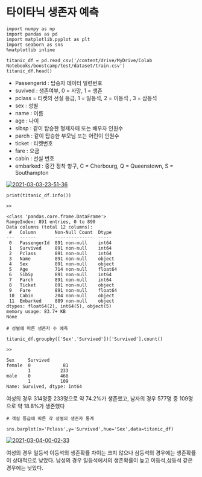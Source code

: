 # 타이타닉 생존자 예측

```
import numpy as np 
import pandas as pd
import matplotlib.pyplot as plt
import seaborn as sns
%matplotlib inline

titanic_df = pd.read_csv('/content/drive/MyDrive/Colab Notebooks/boostcamp/test/dataset/train.csv')
titanic_df.head()
```

- Passengerid : 탑승자 데이터 일련번호
- suvived : 생존여부, 0 = 사망, 1 = 생존
- pclass = 티켓의 선실 등급, 1 = 일등석, 2 = 이등석 , 3 = 삼등석
- sex : 성별
- name : 이름
- age : 나이
- sibsp : 같이 탑승한 형제자매 또는 배우자 인원수
- parch : 같이 탑승한 부모님 또는 어린이 인원수
- ticket : 티켓번호
- fare : 요금
- cabin : 선실 번호
- embarked : 중간 정착 항구,  C = Cherbourg, Q = Queenstown, S = Southampton

<a href="https://ibb.co/y4VcGNB"><img src="https://i.ibb.co/qJx3XDF/2021-03-03-23-51-36.png" alt="2021-03-03-23-51-36" border="0"></a>

```
print(titanic_df.info())

>>

<class 'pandas.core.frame.DataFrame'>
RangeIndex: 891 entries, 0 to 890
Data columns (total 12 columns):
 #   Column       Non-Null Count  Dtype  
---  ------       --------------  -----  
 0   PassengerId  891 non-null    int64  
 1   Survived     891 non-null    int64  
 2   Pclass       891 non-null    int64  
 3   Name         891 non-null    object 
 4   Sex          891 non-null    object 
 5   Age          714 non-null    float64
 6   SibSp        891 non-null    int64  
 7   Parch        891 non-null    int64  
 8   Ticket       891 non-null    object 
 9   Fare         891 non-null    float64
 10  Cabin        204 non-null    object 
 11  Embarked     889 non-null    object 
dtypes: float64(2), int64(5), object(5)
memory usage: 83.7+ KB
None
```

```
# 성별에 따른 생존자 수 예측

titanic_df.groupby(['Sex','Survived'])['Survived'].count()

>>

Sex     Survived
female  0            81
        1           233
male    0           468
        1           109
Name: Survived, dtype: int64
```

여성의 경우 314명중 233명으로 약 74.2%가 생존했고, 남자의 경우 577명 중 109명 으로 약 18.8%가 생존했다

```
# 객실 등급에 따른 각 성별의 생존자 통계

sns.barplot(x='Pclass',y='Survived',hue='Sex',data=titanic_df)
```

<a href="https://imgbb.com/"><img src="https://i.ibb.co/WyjQhbM/2021-03-04-00-02-33.png" alt="2021-03-04-00-02-33" border="0"></a>

여성의 경우 일등석 이등석의 생존확률 차이는 크지 않으나 삼등석의 경우에는 생존확률이 상대적으로 낮았다. 남성의 경우 일등석에서의 생존확률이 높고 이등석,삼등석 같은 경우에는 낮았다.